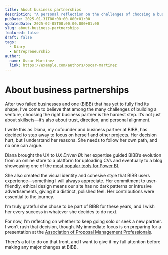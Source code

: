 ```yaml
---
title: About business partnerships
description: "A personal reflection on the challenges of choosing a business partner, the evolution of BIBB, and a cofounder’s departure. While considering the future of BIBB, the immediate focus shifts to an upcoming presentation at the Association of Proposal Management Professionals."
pubDate: 2025-01-31T00:00:00.000+01:00
updatedDate: 2025-02-05T00:00:00.000+01:00
slug: about-business-partnerships
featured: false
draft: false
tags:
  - Diary
  - Entrepreneurship
author:
  name: Oscar Martinez
  link: https://example.com/authors/oscar-martinez
---
```

# About business partnerships

After two failed businesses and one ([BIBB](https://www.bibb.pro/)) that has yet to fully find its shape, I’ve come to believe that among the many challenges of building a venture, choosing the right business partner is the hardest step. It’s not just about skillsets—it’s also about trust, direction, and personal alignment. 

I write this as Diana, my cofounder and business partner at BIBB, has decided to step away to focus on herself and other projects. Her decision hurt, but I understand her reasons. She needs to follow her own path, and no one can argue. 

Diana brought the UX to *UX Driven BI*: her expertise guided BIBB’s evolution from an online store to a platform for uploading CVs and eventually to a blog showcasing one of the [most popular tools for Power BI](https://powerbithemegenerator.bibb.pro/). 

She also created the visual identity and cohesive style that BIBB users experience—something I will always appreciate. Her commitment to user-friendly, ethical design means our site has no dark patterns or intrusive advertisements, giving it a distinct, polished feel. Her contributions were essential to the journey.

I’m truly grateful she chose to be part of BIBB for these years, and I wish her every success in whatever she decides to do next. 

For now, I’m reflecting on whether to keep going solo or seek a new partner. I won’t rush that decision, though. My immediate focus is on preparing for a presentation at the [Association of Proposal Management Professionals](https://www.apmp.org/). 

There’s a lot to do on that front, and I want to give it my full attention before making any major changes at BIBB.